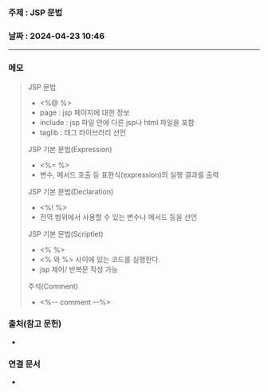 ### 주제 : JSP 문법

### 날짜 : 2024-04-23 10:46
----
### 메모
> JSP 문법
> 	- <%@ %>
> 	- page : jsp 페이지에 대한 정보
> 	- include : jsp 파일 안에 다른 jsp나 html 파일을 포함
> 	- taglib : 태그 라이브러리 선언
> 
> JSP 기본 문법(Expression)
> 	- <%= %>
> 	- 변수, 메서드 호출 등 표현식(expression)의 실행 결과를 출력
> 
> JSP 기본 문법(Declaration)
> 	- <%! %> 
> 	- 전역 범위에서 사용할 수 있는 변수나 메서드 등을 선언
> 
> JSP 기본 문법(Scriptlet)
> 	- <% %>
> 	- <% 와 %> 사이에 있는 코드를 실행한다.
> 	- jsp 제어/ 반복문 작성 가능
> 
> 주석(Comment)
> 	- <%-- comment --%>

### 출처(참고 문헌)
-

### 연결 문서
-
